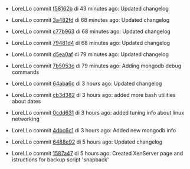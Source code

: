 * LoreLLo commit [f58162b](https://github.com/lorello/lorello.github.io/commit/f58162b0b997a06db8f3cd55ddc970299ec3724d) di 43 minutes ago: Updated changelog

* LoreLLo commit [3a482fd](https://github.com/lorello/lorello.github.io/commit/3a482fd7bf22857bcb8ac8b9c8da4b55238ef165) di 68 minutes ago: Updated changelog

* LoreLLo commit [c77b963](https://github.com/lorello/lorello.github.io/commit/c77b963eff00194efd9a971f3d80128bfb397225) di 68 minutes ago: Updated changelog

* LoreLLo commit [79481d4](https://github.com/lorello/lorello.github.io/commit/79481d477077dab776151f7329c0be4a1f07d1c4) di 68 minutes ago: Updated changelog

* LoreLLo commit [d5ea0af](https://github.com/lorello/lorello.github.io/commit/d5ea0afe83a249f984e38a86c5dd9d1439a990bf) di 79 minutes ago: Updated changelog

* LoreLLo commit [7b5053c](https://github.com/lorello/lorello.github.io/commit/7b5053c923bb8f7021789647b501bc42c05ad6f2) di 79 minutes ago: Adding mongodb debug commands

* LoreLLo commit [64aba6c](https://github.com/lorello/lorello.github.io/commit/64aba6c69d87291124456adfb4a0655973ae4450) di 3 hours ago: Updated changelog

* LoreLLo commit [cb3d382](https://github.com/lorello/lorello.github.io/commit/cb3d3829a25db0decc1d9ff309a2929ff4096ba8) di 3 hours ago: added more bash utilities about dates

* LoreLLo commit [0cdd631](https://github.com/lorello/lorello.github.io/commit/0cdd63186dbf5152c7d8a0fc0b9bf07cbb49b727) di 3 hours ago: added tuning info about linux networking

* LoreLLo commit [4dbc6c1](https://github.com/lorello/lorello.github.io/commit/4dbc6c1e751ab53a9abbe595f8e11c8e86f0d7f6) di 3 hours ago: Added new mongodb info

* LoreLLo commit [6488e92](https://github.com/lorello/lorello.github.io/commit/6488e92062fb15905d975e6b2003042d53a00dd7) di 5 hours ago: Updated changelog

* LoreLLo commit [1587a47](https://github.com/lorello/lorello.github.io/commit/1587a4727ce98e48ead096e8459dd56ecb850230) di 5 hours ago: Created XenServer page and istructions for backup script 'snapback'
